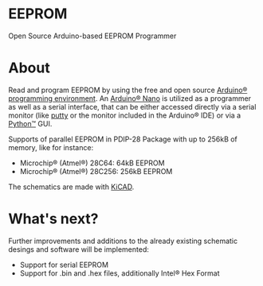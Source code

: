 # EEPROM
Open Source Arduino-based EEPROM Programmer

# About
Read and program EEPROM by using the free and open source [Arduino® programming environment](https://www.arduino.cc/en/software). An [Arduino® Nano](https://store.arduino.cc/arduino-nano) is utilized as a programmer as well as a serial interface, that can be either accessed directly via a serial monitor (like [putty](https://www.putty.org/) or the monitor included in the Arduino® IDE) or via a [Python™](https://www.python.org/) GUI.

Supports of parallel EEPROM in PDIP-28 Package with up to 256kB of memory, like for instance:
* Microchip® (Atmel®) 28C64: 64kB EEPROM
* Microchip® (Atmel®) 28C256: 256kB EEPROM

The schematics are made with [KiCAD](https://www.kicad.org/).

# What's next?
Further improvements and additions to the already existing schematic desings and software will be implemented:
* Support for serial EEPROM
* Support for .bin and .hex files, additionally Intel® Hex Format
